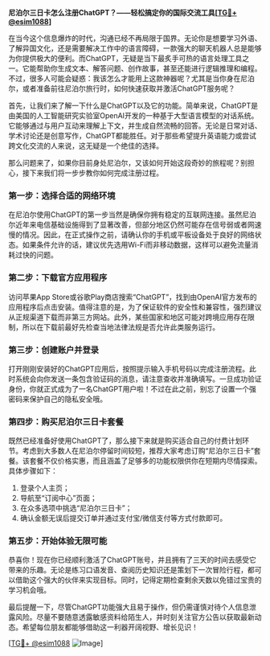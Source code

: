 **尼泊尔三日卡怎么注册ChatGPT？——轻松搞定你的国际交流工具[[TG💪+ @esim1088](https://t.me/s/esim1088)]**

在当今这个信息爆炸的时代，沟通已经不再局限于国界。无论你是想要学习外语、了解异国文化，还是需要解决工作中的语言障碍，一款强大的聊天机器人总是能够为你提供极大的便利。而ChatGPT，无疑是当下最炙手可热的语言处理工具之一。它能帮助你生成文本、解答问题、创作故事，甚至还能进行逻辑推理和编程。不过，很多人可能会疑惑：我该怎么才能用上这款神器呢？尤其是当你身在尼泊尔，或者准备前往尼泊尔旅行时，如何快速获取并激活ChatGPT服务呢？

首先，让我们来了解一下什么是ChatGPT以及它的功能。简单来说，ChatGPT是由美国的人工智能研究实验室OpenAI开发的一种基于大型语言模型的对话系统。它能够通过与用户互动来理解上下文，并生成自然流畅的回答。无论是日常对话、学术讨论还是创意写作，ChatGPT都能胜任。对于那些希望提升英语能力或尝试跨文化交流的人来说，这无疑是一个绝佳的选择。

那么问题来了，如果你目前身处尼泊尔，又该如何开始这段奇妙的旅程呢？别担心，接下来我们将一步步教你如何完成注册过程。

### 第一步：选择合适的网络环境

在尼泊尔使用ChatGPT的第一步当然是确保你拥有稳定的互联网连接。虽然尼泊尔近年来电信基础设施得到了显著改善，但部分地区仍然可能存在信号弱或者网速慢的情况。因此，在正式操作之前，请确认你的手机或平板设备处于良好的网络状态。如果条件允许的话，建议优先选用Wi-Fi而非移动数据，这样可以避免流量消耗过快的问题。

### 第二步：下载官方应用程序

访问苹果App Store或谷歌Play商店搜索“ChatGPT”，找到由OpenAI官方发布的应用程序后点击安装。值得注意的是，为了保证软件的安全性和兼容性，强烈建议从正规渠道下载而非第三方网站。此外，某些国家和地区可能对跨境应用存在限制，所以在下载前最好先检查当地法律法规是否允许此类服务运行。

### 第三步：创建账户并登录

打开刚刚安装好的ChatGPT应用后，按照提示输入手机号码以完成注册流程。此时系统会向你发送一条包含验证码的消息，请注意查收并准确填写。一旦成功验证身份，你就正式成为了一名ChatGPT用户啦！不过在此之前，别忘了设置一个强密码来保护自己的隐私安全哦。

### 第四步：购买尼泊尔三日卡套餐

既然已经准备好使用ChatGPT了，那么接下来就是购买适合自己的付费计划环节。考虑到大多数人在尼泊尔停留时间较短，推荐大家考虑订购“尼泊尔三日卡”套餐。该套餐不仅价格实惠，而且涵盖了足够多的功能权限供你在短期内尽情探索。具体步骤如下：

1. 登录个人主页；
2. 导航至“订阅中心”页面；
3. 在众多选项中挑选“尼泊尔三日卡”；
4. 确认金额无误后提交订单并通过支付宝/微信支付等方式付款即可。

### 第五步：开始体验无限可能

恭喜你！现在你已经顺利激活了ChatGPT账号，并且拥有了三天的时间去感受它带来的乐趣。无论是练习口语发音、查阅历史知识还是策划下一次冒险行程，都可以借助这个强大的伙伴来实现目标。同时，记得定期检查剩余天数以免错过宝贵的学习机会哦。

最后提醒一下，尽管ChatGPT功能强大且易于操作，但仍需谨慎对待个人信息泄露风险。尽量不要随意透露敏感资料给陌生人，并时刻关注官方公告以获取最新动态。希望每位朋友都能够借助这一利器开阔视野、增长见识！

[[TG💪+ @esim1088](https://t.me/s/esim1088) ![Image](https://i.postimg.cc/4NQfJmqS/Snipaste-2025-05-13-00-14-12.png)]